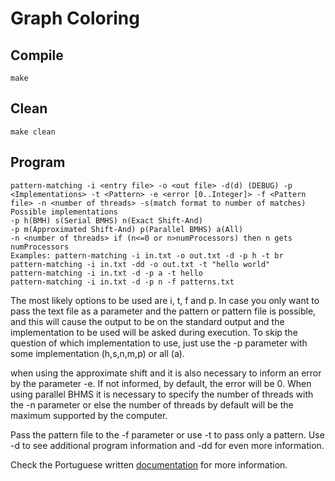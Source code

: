 # Graph Coloring

## Compile

    make

## Clean

    make clean

## Program

	pattern-matching -i <entry file> -o <out file> -d(d) (DEBUG) -p <Implementations> -t <Pattern> -e <error [0..Integer]> -f <Pattern file> -n <number of threads> -s(match format to number of matches)
    Possible implementations
    -p h(BMH) s(Serial BMHS) n(Exact Shift-And)
    -p m(Approximated Shift-And) p(Parallel BMHS) a(All)
    -n <number of threads> if (n<=0 or n>numProcessors) then n gets numProcessors
    Examples: pattern-matching -i in.txt -o out.txt -d -p h -t br
    pattern-matching -i in.txt -dd -o out.txt -t "hello world"
    pattern-matching -i in.txt -d -p a -t hello
    pattern-matching -i in.txt -d -p n -f patterns.txt

The most likely options to be used are i, t, f and p.
In case you only want to pass the text file as a parameter and the pattern or pattern file is possible, and this will cause the output to be on the standard output and the implementation to be used will be asked during execution.
To skip the question of which implementation to use, just use the -p parameter with some implementation (h,s,n,m,p) or all (a).

when using the approximate shift and it is also necessary to inform an error by the parameter -e. If not informed, by default, the error will be 0.
When using parallel BHMS it is necessary to specify the number of threads with the -n parameter or else the number of threads by default will be the maximum supported by the computer.

Pass the pattern file to the -f parameter or use -t to pass only a pattern.
Use -d to see additional program information and -dd for even more information.

Check the Portuguese written [documentation](./doc/doc.pdf) for more information.
